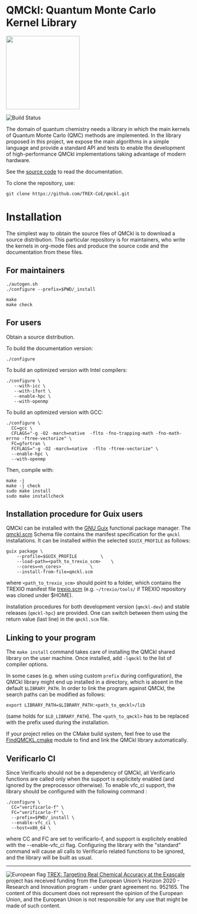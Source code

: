 # QMCkl: Quantum Monte Carlo Kernel Library

<img src="https://trex-coe.eu/sites/default/files/styles/responsive_no_crop/public/2022-01/QMCkl%20code.png?itok=UvOUClA5" width=200>

![Build Status](https://github.com/TREX-CoE/qmckl/workflows/test-build/badge.svg?branch=master)

The domain of quantum chemistry needs a library in which the main
kernels of Quantum Monte Carlo (QMC) methods are implemented. In the
library proposed in this project, we expose the main algorithms in a
simple language and provide a standard API and tests to enable the
development of high-performance QMCkl implementations taking
advantage of modern hardware.

See the [source code](https://github.com/TREX-CoE/qmckl/blob/master/org/qmckl.org)
to read the documentation.


To clone the repository, use:
```
git clone https://github.com/TREX-CoE/qmckl.git
```

# Installation

The simplest way to obtain the source files of QMCkl is to download a source
distribution. This particular repository is for maintainers, who write the kernels
in org-mode files and produce the source code and the documentation from these files.

## For maintainers

```
./autogen.sh
./configure --prefix=$PWD/_install

make
make check
```

## For users

Obtain a source distribution.

To build the documentation version:

```
./configure
```

To build an optimized version with Intel compilers:
```
./configure \
   --with-icc \
   --with-ifort \
   --enable-hpc \
   --with-openmp
```

To build an optimized version with GCC:
```
./configure \
  CC=gcc \
  CFLAGS="-g -O2 -march=native  -flto -fno-trapping-math -fno-math-errno -ftree-vectorize" \
  FC=gfortran \
  FCFLAGS="-g -O2 -march=native  -flto -ftree-vectorize" \
  --enable-hpc \
  --with-openmp
```


Then, compile with:
```
make -j
make -j check
sudo make install
sudo make installcheck
```


## Installation procedure for Guix users

QMCkl can be installed with the [GNU Guix](https://guix.gnu.org) functional package manager.
The [qmckl.scm](https://github.com/TREX-CoE/qmckl/blob/master/tools/qmckl.scm)
Schema file contains the manifest specification for the `qmckl` installations.
It can be installed within the selected `$GUIX_PROFILE` as follows:

```
guix package \
	--profile=$GUIX_PROFILE 		\
	--load-path=<path_to_trexio_scm> 	\
	--cores=<n_cores>			\
	--install-from-file=qmckl.scm
```

where `<path_to_trexio_scm>` should point to a folder, which contains the TREXIO manifest file
[trexio.scm](https://github.com/TREX-CoE/trexio/blob/master/tools/trexio.scm)
(e.g. `~/trexio/tools/` if TREXIO repository was cloned under $HOME).

Installation procedures for both development version (`qmckl-dev`) 
and stable releases (`qmckl-hpc`) are provided.
One can switch between them using the return value (last line) 
in the `qmckl.scm` file.


## Linking to your program

The `make install` command takes care of installing the QMCkl shared library on the user machine.
Once installed, add `-lqmckl` to the list of compiler options.

In some cases (e.g. when using custom `prefix` during configuration), the QMCkl library might end up installed in a directory, which is absent in the default `$LIBRARY_PATH`.
In order to link the program against QMCkl, the search paths can be modified as follows:

`export LIBRARY_PATH=$LIBRARY_PATH:<path_to_qmckl>/lib`

(same holds for `$LD_LIBRARY_PATH`). The `<path_to_qmckl>` has to be replaced with the prefix used during the installation.

If your project relies on the CMake build system, feel free to use the
[FindQMCKL.cmake](https://github.com/TREX-CoE/qmckl/blob/master/cmake/FindQMCKL.cmake)
module to find and link the QMCkl library automatically.


## Verificarlo CI

Since Verificarlo should not be a dependency of QMCkl, all Verificarlo
functions are called only when the support is explicitely enabled (and ignored
by the preprocessor otherwise). To enable vfc_ci support, the library should be
configured with the following command :

```
./configure \
  CC="verificarlo-f" \
  FC="verificarlo-f" \
  --prefix=$PWD/_install \
  --enable-vfc_ci \
  --host=x86_64 \
```

where CC and FC are set to verificarlo-f, and support is explicitely enabled
with the --enable-vfc_ci flag. Configuring the library with the "standard"
command will cause all calls to Verificarlo related functions to be ignored,
and the library will be built as usual.


------------------------------

![European flag](https://trex-coe.eu/sites/default/files/inline-images/euflag.jpg)
[TREX: Targeting Real Chemical Accuracy at the Exascale](https://trex-coe.eu) project has received funding from the European Union’s Horizon 2020 - Research and Innovation program - under grant agreement no. 952165. The content of this document does not represent the opinion of the European Union, and the European Union is not responsible for any use that might be made of such content.

